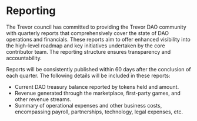 # Reporting

The Trevor council has committed to providing the Trevor DAO community with quarterly reports that comprehensively cover the state of DAO operations and financials. These reports aim to offer enhanced visibility into the high-level roadmap and key initiatives undertaken by the core contributor team. The reporting structure ensures transparency and accountability.

Reports will be consistently published within 60 days after the conclusion of each quarter. The following details will be included in these reports:

* Current DAO treasury balance reported by tokens held and amount.&#x20;
* Revenue generated through the marketplace, first-party games, and other revenue streams.&#x20;
* Summary of operational expenses and other business costs, encompassing payroll, partnerships, technology, legal expenses, etc.
